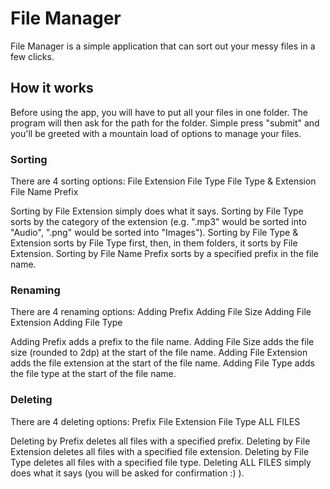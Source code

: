 # File Manager
File Manager is a simple application that can sort out your messy files in a few clicks.

## How it works
Before using the app, you will have to put all your files in one folder.
The program will then ask for the path for the folder.
Simple press "submit" and you'll be greeted with a mountain load of options to manage your files.

### Sorting
There are 4 sorting options:
File Extension
File Type
File Type & Extension
File Name Prefix

Sorting by File Extension simply does what it says.
Sorting by File Type sorts by the category of the extension (e.g. ".mp3" would be sorted into "Audio", ".png" would be sorted into "Images").
Sorting by File Type & Extension sorts by File Type first, then, in them folders, it sorts by File Extension.
Sorting by File Name Prefix sorts by a specified prefix in the file name.

### Renaming
There are 4 renaming options:
Adding Prefix
Adding File Size
Adding File Extension
Adding File Type

Adding Prefix adds a prefix to the file name.
Adding File Size adds the file size (rounded to 2dp) at the start of the file name.
Adding File Extension adds the file extension at the start of the file name.
Adding File Type adds the file type at the start of the file name.

### Deleting
There are 4 deleting options:
Prefix
File Extension
File Type
ALL FILES

Deleting by Prefix deletes all files with a specified prefix.
Deleting by File Extension deletes all files with a specified file extension.
Deleting by File Type deletes all files with a specified file type.
Deleting ALL FILES simply does what it says (you will be asked for confirmation :) ).
